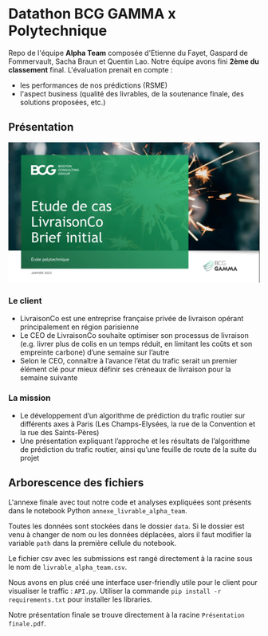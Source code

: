 # Datathon BCG GAMMA x Polytechnique

Repo de l'équipe **Alpha Team** composée d'Etienne du Fayet, Gaspard de Fommervault, Sacha Braun et Quentin Lao. Notre équipe avons fini **2ème du classement** final. L'évaluation prenait en compte :
* les performances de nos prédictions (RSME)
* l'aspect business (qualité des livrables, de la soutenance finale, des solutions proposées, etc.)

## Présentation

![Front page datathon](img/front_page.jpg)

### Le client

* LivraisonCo est une entreprise française privée de livraison opérant principalement en région parisienne
* Le CEO de LivraisonCo souhaite optimiser son processus de livraison (e.g. livrer plus de colis en un temps réduit, en limitant les coûts et son empreinte
carbone) d’une semaine sur l’autre
* Selon le CEO, connaître à l’avance l’état du trafic serait un premier élément clé pour mieux définir ses créneaux de livraison pour la semaine suivante

### La mission

* Le développement d’un algorithme de prédiction du trafic routier sur différents axes à Paris (Les Champs-Elysées, la rue de la Convention et la rue des Saints-Pères)
* Une présentation expliquant l’approche et les résultats de l’algorithme de prédiction du trafic routier, ainsi qu’une feuille de route de la suite du projet

## Arborescence des fichiers

L'annexe finale avec tout notre code et analyses expliquées sont présents dans le notebook Python `annexe_livrable_alpha_team`.

Toutes les données sont stockées dans le dossier `data`. Si le dossier est venu à changer de nom ou les données déplacées, alors il faut modifier la variable `path` dans la première cellule du notebook.

Le fichier csv avec les submissions est rangé directement à la racine sous le nom de `livrable_alpha_team.csv`.

Nous avons en plus créé une interface user-friendly utile pour le client pour visualiser le traffic : `API.py`. Utiliser la commande `pip install -r requirements.txt` pour installer les libraries.

Notre présentation finale se trouve directement à la racine `Présentation finale.pdf`.
